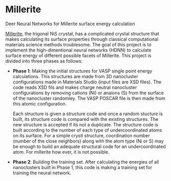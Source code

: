 # Millerite
Deer Neural Networks for Millerite surface energy calculation

[Millerite](https://en.wikipedia.org/wiki/Millerite), the trigonal NiS crystal, has a complicated crystal structure that makes calculating its surface properties through classical computational materials science methods troublesome. The goal of this project is to implement the high-dimentional neural networks (HDNN) to calculate surface energy of different possible facets of Millerite. This project is divided into three phases as follows:

* __Phase 1__: Making the initial structures for VASP single point energy calculations. This structures are made from 3D nanocluster configurations made in Materials Studio (input files are XSD files). The code reads XSD fils and makes charge neutral nanocluster configurations by removing cations (Ni) or anaions (S) from the surface of the nanocluster randomley. The VASP POSCAR file is then made from this atomic configuration. 

  Each structure is given a structure code and once a random stucture is built, its structure code is compared with the existing structures. The new structure is accepted if its not a duplicate. The structure code is built according to the number of each type of undercoordinated atoms on its surface. For a simple crystl structure, coordination number (number of the close neighbors) along with the atom type (Ni or S) may be enough to build an adequate structural code for an undercoordinated atom. For millerite how ever, it is not possible. 

* __Phase 2__: Building the training set. After calculating the energies of all nanoclusters built in Phase 1, this code is making a training set for training the neural network. 
